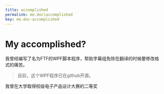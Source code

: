```yaml
---
title: accomplished
permalink: me.doc\accomplished
key: me.doc-accomplished
---
```


# My accomplished?
我曾经编写了名为FTF的WPF脚本程序，帮助字幕组免除在翻译的时候要修改格式的痛苦。<br>
>目前，这个WPF程序已在github开源。<br>

我曾在大学取得校级电子产品设计大赛的二等奖<br>